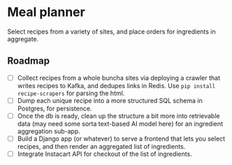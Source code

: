 # Meal planner

Select recipes from a variety of sites, and place orders for ingredients in aggregate.

## Roadmap

- [ ] Collect recipes from a whole buncha sites via deploying a crawler that writes recipes to Kafka, and dedupes links in Redis. Use `pip install recipe-scrapers` for parsing the html.
- [ ] Dump each unique recipe into a more structured SQL schema in Postgres, for persistence.
- [ ] Once the db is ready, clean up the structure a bit more into retrievable data (may need some sorta text-based AI model here) for an ingredient aggregation sub-app.
- [ ] Build a Django app (or whatever) to serve a frontend that lets you select recipes, and then render an aggregated list of ingredients.
- [ ] Integrate Instacart API for checkout of the list of ingredients.

